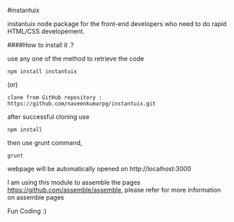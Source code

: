 #instantuix

instantuix node package for the front-end developers who need to do rapid HTML/CSS developement.

####How to install it .?

use any one of the method to retrieve the code
```
npm install instantuix
```
(or)

```
clone from GitHub repository : https://github.com/naveenkumarpg/instantuix.git
```

after successful cloning use 

```
npm install
```
then use grunt command,

```
grunt
```

webpage will be automatically opened on http://localhost:3000

I am using this module to assemble the pages https://github.com/assemble/assemble, please refer for more information on assemble pages 


Fun Coding :)
